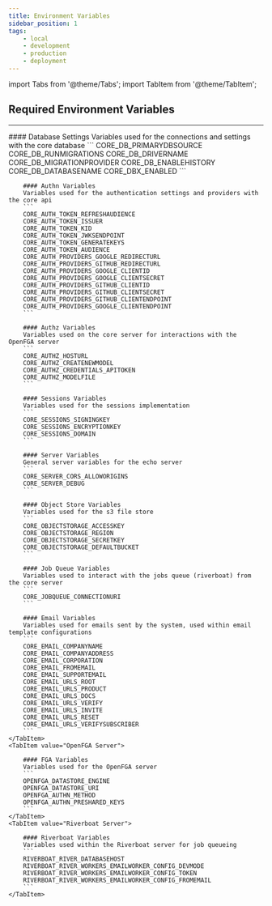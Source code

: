 ```yaml
---
title: Environment Variables
sidebar_position: 1
tags:
    - local
    - development
    - production
    - deployment
---
```


import Tabs from '@theme/Tabs';
import TabItem from '@theme/TabItem';

## Required Environment Variables

---

<Tabs>
    <TabItem value="Core Server">
        #### Database Settings
        Variables used for the connections and settings with the core database
        ```
        CORE_DB_PRIMARYDBSOURCE
        CORE_DB_RUNMIGRATIONS
        CORE_DB_DRIVERNAME
        CORE_DB_MIGRATIONPROVIDER
        CORE_DB_ENABLEHISTORY
        CORE_DB_DATABASENAME
        CORE_DBX_ENABLED
        ```

        #### Authn Variables
        Variables used for the authentication settings and providers with the core api
        ```
        CORE_AUTH_TOKEN_REFRESHAUDIENCE
        CORE_AUTH_TOKEN_ISSUER
        CORE_AUTH_TOKEN_KID
        CORE_AUTH_TOKEN_JWKSENDPOINT
        CORE_AUTH_TOKEN_GENERATEKEYS
        CORE_AUTH_TOKEN_AUDIENCE
        CORE_AUTH_PROVIDERS_GOOGLE_REDIRECTURL
        CORE_AUTH_PROVIDERS_GITHUB_REDIRECTURL
        CORE_AUTH_PROVIDERS_GOOGLE_CLIENTID
        CORE_AUTH_PROVIDERS_GOOGLE_CLIENTSECRET
        CORE_AUTH_PROVIDERS_GITHUB_CLIENTID
        CORE_AUTH_PROVIDERS_GITHUB_CLIENTSECRET
        CORE_AUTH_PROVIDERS_GITHUB_CLIENTENDPOINT
        CORE_AUTH_PROVIDERS_GOOGLE_CLIENTENDPOINT
        ```

        #### Authz Variables
        Variables used on the core server for interactions with the OpenFGA server
        ```
        CORE_AUTHZ_HOSTURL
        CORE_AUTHZ_CREATENEWMODEL
        CORE_AUTHZ_CREDENTIALS_APITOKEN
        CORE_AUTHZ_MODELFILE
        ```

        #### Sessions Variables
        Variables used for the sessions implementation
        ```
        CORE_SESSIONS_SIGNINGKEY
        CORE_SESSIONS_ENCRYPTIONKEY
        CORE_SESSIONS_DOMAIN
        ```

        #### Server Variables
        General server variables for the echo server
        ```
        CORE_SERVER_CORS_ALLOWORIGINS
        CORE_SERVER_DEBUG
        ```

        #### Object Store Variables
        Variables used for the s3 file store
        ```
        CORE_OBJECTSTORAGE_ACCESSKEY
        CORE_OBJECTSTORAGE_REGION
        CORE_OBJECTSTORAGE_SECRETKEY
        CORE_OBJECTSTORAGE_DEFAULTBUCKET
        ```

        #### Job Queue Variables
        Variables used to interact with the jobs queue (riverboat) from the core server
        ```
        CORE_JOBQUEUE_CONNECTIONURI
        ```

        #### Email Variables
        Variables used for emails sent by the system, used within email template configurations
        ```
        CORE_EMAIL_COMPANYNAME
        CORE_EMAIL_COMPANYADDRESS
        CORE_EMAIL_CORPORATION
        CORE_EMAIL_FROMEMAIL
        CORE_EMAIL_SUPPORTEMAIL
        CORE_EMAIL_URLS_ROOT
        CORE_EMAIL_URLS_PRODUCT
        CORE_EMAIL_URLS_DOCS
        CORE_EMAIL_URLS_VERIFY
        CORE_EMAIL_URLS_INVITE
        CORE_EMAIL_URLS_RESET
        CORE_EMAIL_URLS_VERIFYSUBSCRIBER
        ```
    </TabItem>
    <TabItem value="OpenFGA Server">

        #### FGA Variables
        Variables used for the OpenFGA server
        ```
        OPENFGA_DATASTORE_ENGINE
        OPENFGA_DATASTORE_URI
        OPENFGA_AUTHN_METHOD
        OPENFGA_AUTHN_PRESHARED_KEYS
        ```
    </TabItem>
    <TabItem value="Riverboat Server">

        #### Riverboat Variables
        Variables used within the Riverboat server for job queueing
        ```
        RIVERBOAT_RIVER_DATABASEHOST
        RIVERBOAT_RIVER_WORKERS_EMAILWORKER_CONFIG_DEVMODE
        RIVERBOAT_RIVER_WORKERS_EMAILWORKER_CONFIG_TOKEN
        RIVERBOAT_RIVER_WORKERS_EMAILWORKER_CONFIG_FROMEMAIL
        ```
    </TabItem>
</Tabs>

